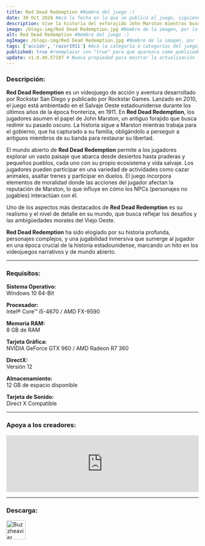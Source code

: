 ```yaml
---
title: Red Dead Redemption #Nombre del juego :)
date: 30 Oct 2024 #Acá la fecha en la que se publicó el juego, siguiendo este formato: Dia "30", Mes "Oct", Año "2024" = como debe quedar: 30 Oct 2024
description: Vive la historia del exforajido John Marston mientras busca a los últimos miembros vivos de la famosa banda de Van der Linde en el debut para PC del aclamado predecesor de Red Dead Redemption 2. #Acá una mini descripción del juego
image: /blogs-img/Red Dead Redemption.jpg #Nombre de la imagen, por lo general es exactamente el mismo nombre que el juego excluyendo lo ":" (Dos puntos)
alt: Red Dead Redemption #Nombre del juego :)
ogImage: /blogs-img/Red Dead Redemption.jpg #Nombre de la imagen, por lo general es exactamente el mismo nombre que el juego excluyendo lo ":" (Dos puntos)
tags: ['acción', 'razor1911'] #Acá la categoría o categorías del juego, si es más de una se coloca en este formato: ['categoría1', 'categoría2']
published: true #reemplazar con "true" para que aparezca como publicado
update: v1.0.40.57107 # Nueva propiedad para mostrar la actualización | Formato: v1.0.0
---
```


<!--En VSCode seleccionando una palabra, por ejemplo: "Red Dead Redemption" y apretando Ctrl+F2 se seleccionan todas las palabras iguales-->

### Descripción:
**Red Dead Redemption** es un videojuego de acción y aventura desarrollado por Rockstar San Diego y publicado por Rockstar Games. Lanzado en 2010, el juego está ambientado en el Salvaje Oeste estadounidense durante los últimos años de la época fronteriza, en 1911. En **Red Dead Redemption**, los jugadores asumen el papel de John Marston, un antiguo forajido que busca redimir su pasado oscuro. La historia sigue a Marston mientras trabaja para el gobierno, que ha capturado a su familia, obligándolo a perseguir a antiguos miembros de su banda para restaurar su libertad.

El mundo abierto de **Red Dead Redemption** permite a los jugadores explorar un vasto paisaje que abarca desde desiertos hasta praderas y pequeños pueblos, cada uno con su propio ecosistema y vida salvaje. Los jugadores pueden participar en una variedad de actividades como cazar animales, asaltar trenes y participar en duelos. El juego incorpora elementos de moralidad donde las acciones del jugador afectan la reputación de Marston, lo que influye en cómo los NPCs (personajes no jugables) interactúan con él.

Uno de los aspectos más destacados de **Red Dead Redemption** es su realismo y el nivel de detalle en su mundo, que busca reflejar los desafíos y las ambigüedades morales del Viejo Oeste.

**Red Dead Redemption** ha sido elogiado por su historia profunda, personajes complejos, y una jugabilidad inmersiva que sumerge al jugador en una época crucial de la historia estadounidense, marcando un hito en los videojuegos narrativos y de mundo abierto.

<!--Prompt para Chat-GPT: Hazme una descripción para el juego "Red Dead Redemption" y cada que menciones "Red Dead Redemption" ponlo en negrita -->

---

### Requisitos:
**Sistema Operativo:**  
Windows 10 64-Bit

**Procesador:**  
Intel® Core™ i5-4670 / AMD FX-9590

**Memoria RAM:**  
8 GB de RAM

**Tarjeta Gráfica:**  
NVIDIA GeForce GTX 960 / AMD Radeon R7 360

**DirectX:**  
Versión 12

**Almacenamiento:**  
12 GB de espacio disponible

**Tarjeta de Sonido:**  
Direct X Compatible

<!--Si falta o sobra un requisito se quita o se agrega manteniendo el mismo formato-->

---

### Apoya a los creadores:
<iframe src="https://store.steampowered.com/widget/2668510/" frameborder="0" style="background-color: transparent; width: 100% !important; aspect-ratio: 646 / 190;"></iframe>

<!--Reemplazar los numeros (AppID) del juego (en este caso 2668510) por el numero (AppID) correspondiente con el juego a publicar-->
<!--El AppID se encuentra en la URL del Juego en Steam-->

---

### Descarga:
[<img src="https://gist.github.com/cxmeel/0dbc95191f239b631c3874f4ccf114e2/raw/download.svg" alt="Buzzheavier" height="50" />](https://buzzheavier.com/f/GbJWd95w8AA)

<!-- # se debe reemplazar por el link de descarga-->

<!--Buzzheavier se debe reemplazar por el servicio donde está subido el juego-->